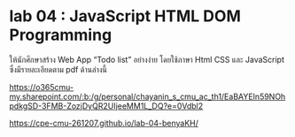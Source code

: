# lab 04 : JavaScript HTML DOM Programming 

ให้นักศึกษาสร้าง Web App “Todo list” อย่างง่าย โดยใช้ภาษา Html CSS และ JavaScript ซึ่งมีรายละเอียดตาม pdf ด้านล่างนี้

https://o365cmu-my.sharepoint.com/:b:/g/personal/chayanin_s_cmu_ac_th1/EaBAYEIn59NOhpdkgSD-3FMB-ZozjDyQR2UIjeeMM1L_DQ?e=0Vdbl2

https://cpe-cmu-261207.github.io/lab-04-benyaKH/
